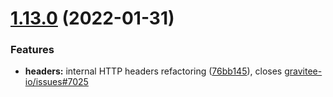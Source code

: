 # [1.13.0](https://github.com/gravitee-io/gravitee-policy-rest-to-soap/compare/1.12.0...1.13.0) (2022-01-31)


### Features

* **headers:** internal HTTP headers refactoring ([76bb145](https://github.com/gravitee-io/gravitee-policy-rest-to-soap/commit/76bb1451005a3410fe87929b6ddabd8acfa67b9c)), closes [gravitee-io/issues#7025](https://github.com/gravitee-io/issues/issues/7025)
